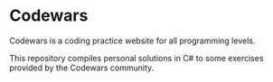 # Codewars

Codewars is a coding practice website for all programming levels.

This repository compiles personal solutions in C# to some exercises provided by the Codewars community.